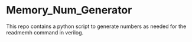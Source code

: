 # Memory_Num_Generator
This repo contains a python script to generate numbers as needed for the readmemh command in verilog.
